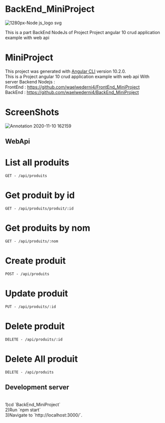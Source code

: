 # BackEnd_MiniProject
![1280px-Node js_logo svg](https://user-images.githubusercontent.com/38885637/98706422-1da36b80-237f-11eb-9e55-d613702fc23f.png)
<br>

This is a part BackEnd NodeJs of Project Project angular 10 crud application example with web api
# MiniProject
This project was generated with [Angular CLI](https://github.com/angular/angular-cli) version 10.2.0.
<br>
This is a Project angular 10 crud application example with web api With server Backend Nodejs :
<br>
FrontEnd : https://github.com/waelwederni4/FrontEnd_MiniProject
<br>
BackEnd  : https://github.com/waelwederni4/BackEnd_MiniProject
# ScreenShots
![Annotation 2020-11-10 162159](https://user-images.githubusercontent.com/38885637/98706508-34e25900-237f-11eb-9357-c7ca1758b77f.png)

## WebApi
# List all produits
`GET - /api/produits`
<br>
# Get produit by id
`GET - /api/produits/produit/:id`
<br>
# Get produits by nom
`GET - /api/produits/:nom`
<br>
# Create produit
`POST - /api/produits`
<br>
# Update produit
`PUT - /api/produits/:id`
<br>
# Delete produit
`DELETE - /api/produits/:id`
<br>
# Delete All produit
`DELETE - /api/produits`

## Development server
<br>
1)cd `BackEnd_MiniProject`
<br>
2)Run `npm start`
<br>
3)Navigate to `http://localhost:3000/`.

